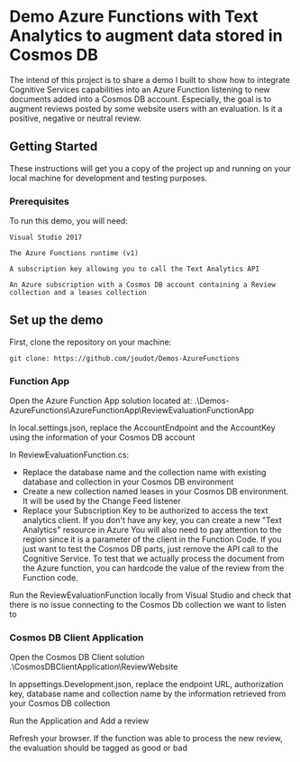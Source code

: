 # Demo Azure Functions with Text Analytics to augment data stored in Cosmos DB

The intend of this project is to share a demo I built to show how to integrate Cognitive Services capabilities into an Azure Function listening to new documents added into a Cosmos DB account. Especially, the goal is to augment reviews posted by some website users with an evaluation. Is it a positive, negative or neutral review.

## Getting Started

These instructions will get you a copy of the project up and running on your local machine for development and testing purposes.

### Prerequisites

To run this demo, you will need:

```
Visual Studio 2017

The Azure Functions runtime (v1)

A subscription key allowing you to call the Text Analytics API

An Azure subscription with a Cosmos DB account containing a Review collection and a leases collection
```


## Set up the demo

First, clone the repository on your machine:
```
git clone: https://github.com/joudot/Demos-AzureFunctions
```

### Function App

Open the Azure Function App solution located at: .\Demos-AzureFunctions\AzureFunctionApp\ReviewEvaluationFunctionApp

In local.settings.json, replace the AccountEndpoint and the AccountKey using the information of your Cosmos DB account

In ReviewEvaluationFunction.cs:
- Replace the database name and the collection name with existing database and collection in your Cosmos DB environment
- Create a new collection named leases in your Cosmos DB environment. It will be used by the Change Feed listener
- Replace your Subscription Key to be authorized to access the text analytics client. If you don't have any key, you can create a new "Text Analytics" resource in Azure
You will also need to pay attention to the region since it is a parameter of the client in the Function Code. If you just want to test the Cosmos DB parts, just remove the API call to the Cognitive Service.
To test that we actually process the document from the Azure function, you can hardcode the value of the review from the Function code. 

Run the ReviewEvaluationFunction locally from Visual Studio and check that there is no issue connecting to the Cosmos Db collection we want to listen to

### Cosmos DB Client Application

Open the Cosmos DB Client solution .\CosmosDBClientApplication\ReviewWebsite

In appsettings.Development.json, replace the endpoint URL, authorization key, database name and collection name by the information retrieved from your Cosmos DB collection

Run the Application and Add a review

Refresh your browser. If the function was able to process the new review, the evaluation should be tagged as good or bad

